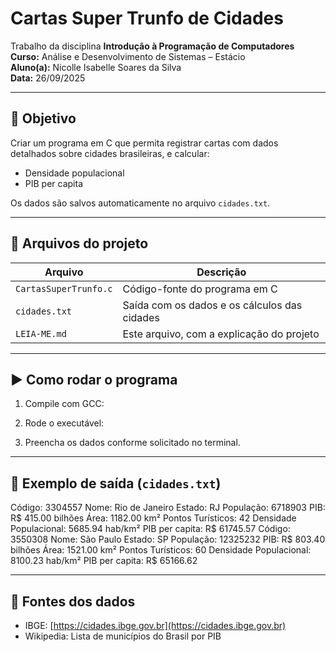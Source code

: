 # Cartas Super Trunfo de Cidades

Trabalho da disciplina **Introdução à Programação de Computadores**  
**Curso:** Análise e Desenvolvimento de Sistemas – Estácio  
**Aluno(a):** Nicolle Isabelle Soares da Silva  
**Data:** 26/09/2025

---

## 🎯 Objetivo

Criar um programa em C que permita registrar cartas com dados detalhados sobre cidades brasileiras, e calcular:

- Densidade populacional
- PIB per capita

Os dados são salvos automaticamente no arquivo `cidades.txt`.

---

## 📁 Arquivos do projeto

| Arquivo                | Descrição                                           |
|------------------------|-----------------------------------------------------|
| `CartasSuperTrunfo.c`  | Código-fonte do programa em C                       |
| `cidades.txt`          | Saída com os dados e os cálculos das cidades       |
| `LEIA-ME.md`           | Este arquivo, com a explicação do projeto          |

---

## ▶️ Como rodar o programa

1. Compile com GCC:

2. Rode o executável:

3. Preencha os dados conforme solicitado no terminal.

---

## 📝 Exemplo de saída (`cidades.txt`)

Código: 3304557
Nome: Rio de Janeiro
Estado: RJ
População: 6718903
PIB: R$ 415.00 bilhões
Área: 1182.00 km²
Pontos Turísticos: 42
Densidade Populacional: 5685.94 hab/km²
PIB per capita: R$ 61745.57
Código: 3550308
Nome: São Paulo
Estado: SP
População: 12325232
PIB: R$ 803.40 bilhões
Área: 1521.00 km²
Pontos Turísticos: 60
Densidade Populacional: 8100.23 hab/km²
PIB per capita: R$ 65166.62

---

## 📎 Fontes dos dados

- IBGE: [https://cidades.ibge.gov.br](https://cidades.ibge.gov.br)
- Wikipedia: Lista de municípios do Brasil por PIB

